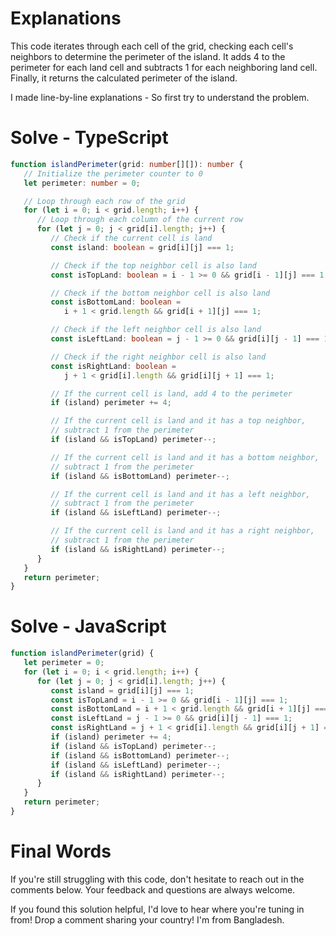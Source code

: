 # Explanations

This code iterates through each cell of the grid, checking each cell's neighbors to determine the perimeter of the island. It adds 4 to the perimeter for each land cell and subtracts 1 for each neighboring land cell. Finally, it returns the calculated perimeter of the island.

I made line-by-line explanations - So first try to understand the problem.

# Solve - TypeScript

```ts
function islandPerimeter(grid: number[][]): number {
   // Initialize the perimeter counter to 0
   let perimeter: number = 0;

   // Loop through each row of the grid
   for (let i = 0; i < grid.length; i++) {
      // Loop through each column of the current row
      for (let j = 0; j < grid[i].length; j++) {
         // Check if the current cell is land
         const island: boolean = grid[i][j] === 1;

         // Check if the top neighbor cell is also land
         const isTopLand: boolean = i - 1 >= 0 && grid[i - 1][j] === 1;

         // Check if the bottom neighbor cell is also land
         const isBottomLand: boolean =
            i + 1 < grid.length && grid[i + 1][j] === 1;

         // Check if the left neighbor cell is also land
         const isLeftLand: boolean = j - 1 >= 0 && grid[i][j - 1] === 1;

         // Check if the right neighbor cell is also land
         const isRightLand: boolean =
            j + 1 < grid[i].length && grid[i][j + 1] === 1;

         // If the current cell is land, add 4 to the perimeter
         if (island) perimeter += 4;

         // If the current cell is land and it has a top neighbor,
         // subtract 1 from the perimeter
         if (island && isTopLand) perimeter--;

         // If the current cell is land and it has a bottom neighbor,
         // subtract 1 from the perimeter
         if (island && isBottomLand) perimeter--;

         // If the current cell is land and it has a left neighbor,
         // subtract 1 from the perimeter
         if (island && isLeftLand) perimeter--;

         // If the current cell is land and it has a right neighbor,
         // subtract 1 from the perimeter
         if (island && isRightLand) perimeter--;
      }
   }
   return perimeter;
}
```

# Solve - JavaScript

```ts
function islandPerimeter(grid) {
   let perimeter = 0;
   for (let i = 0; i < grid.length; i++) {
      for (let j = 0; j < grid[i].length; j++) {
         const island = grid[i][j] === 1;
         const isTopLand = i - 1 >= 0 && grid[i - 1][j] === 1;
         const isBottomLand = i + 1 < grid.length && grid[i + 1][j] === 1;
         const isLeftLand = j - 1 >= 0 && grid[i][j - 1] === 1;
         const isRightLand = j + 1 < grid[i].length && grid[i][j + 1] === 1;
         if (island) perimeter += 4;
         if (island && isTopLand) perimeter--;
         if (island && isBottomLand) perimeter--;
         if (island && isLeftLand) perimeter--;
         if (island && isRightLand) perimeter--;
      }
   }
   return perimeter;
}
```

# Final Words

If you're still struggling with this code, don't hesitate to reach out in the comments below. Your feedback and questions are always welcome.

If you found this solution helpful, I'd love to hear where you're tuning in from! Drop a comment sharing your country! I'm from Bangladesh.
